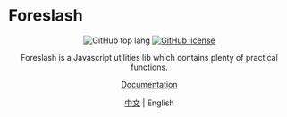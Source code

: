 # Foreslash

<div align="center">
  <p align="center">
    <img src="https://img.shields.io/github/languages/top/Moushudyx/foreslash-design" alt="GitHub top lang" />
    <a href="https://github.com/moushudyx/foreslash-design/blob/master/LICENSE">
      <img src="https://img.shields.io/badge/license-Mulan_PSL_v2-blue" alt="GitHub license" />
    </a>
    <!-- <img src="https://img.shields.io/npm/v/foreslash" alt="NPM Version" /> -->
    <!-- <img src="https://img.shields.io/npm/dm/foreslash" alt="NPM Downloads" /> -->
    <!-- <img src="https://img.shields.io/bundlejs/size/foreslash?label=gzipped" alt="NPM package gzipped size" /> -->
  </p>
  <p align="center">
    Foreslash is a Javascript utilities lib which contains plenty of practical functions.
  </p>
  <p align="center">
    <a href="https://moushudyx.github.io/foreslash-design/en">Documentation</a>
  </p>
  <p align="center">
    <a href="./README.md">中文</a>
    |
    <span>English</span>
  </p>
</div>
